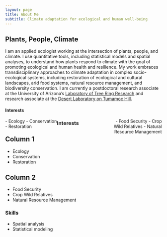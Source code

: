 ```yaml
---
layout: page
title: About Me
subtitle: Climate adaptation for ecological and human well-being
---
```

## Plants, People, Climate
I am an applied ecologist working at the intersection of plants, people, and climate. I use quantitative tools, including statistical models and spatial analyses, to understand how plants respond to climate with the goal of promoting ecological and human health and resilience. My work embraces transdisciplinary approaches to climate adaptation in complex socio-ecological systems, including restoration of ecological and cultural landscapes, arid food systems, natural resource management, and biodiversity conservation. I am currently a postdoctoral research associate at the University of Arizona’s [Laboratory of Tree Ring Research](https://ltrr.arizona.edu/) and research associate at the [Desert Laboratory on Tumamoc Hill](http://tumamoc.arizona.edu/).

<style>
.column-left{
  float: left;
  width: 33%;
  text-align: left;
}
.column-right{
  float: right;
  width: 33%;
  text-align: right;
}
</style>

#### Interests
<div class="column-left">
- Ecology
- Conservation
- Restoration
</div>
<div class="column-right">
- Food Security
- Crop Wild Relatives
- Natural Resource Management
</div>

### Interests
Column 1
--------------------------------------------------
- Ecology
- Conservation
- Restoration

Column 2
--------------------------------------------------
- Food Security
- Crop Wild Relatives
- Natural Resource Management

### Skills
- Spatial analysis
- Statistical modeling
